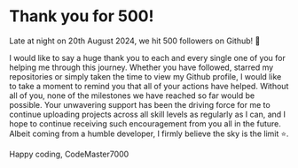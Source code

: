 # Thank you for 500!

Late at night on 20th August 2024, we hit 500 followers on Github! 🎉

I would like to say a huge thank you to each and every single one of you for helping me through this journey. Whether you have followed, starred my repositories or simply taken the time to view my Github profile, I would like to take a moment to remind you that all of your actions have helped. Without all of you, none of the milestones we have reached so far would be possible. Your unwavering support has been the driving force for me to continue uploading projects across all skill levels as regularly as I can, and I hope to continue receiving such encouragement from you all in the future. Albeit coming from a humble developer, I firmly believe the sky is the limit ⭐.

Happy coding,
CodeMaster7000
